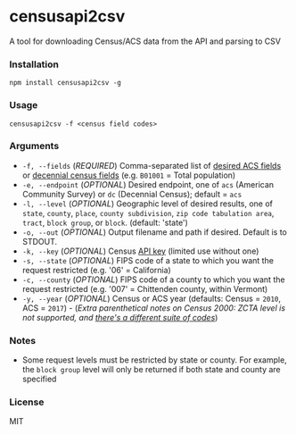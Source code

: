 # censusapi2csv
A tool for downloading Census/ACS data from the API and parsing to CSV

### Installation
`npm install censusapi2csv -g`

### Usage
`censusapi2csv -f <census field codes>`

### Arguments
* `-f, --fields` (_REQUIRED_) Comma-separated list of [desired ACS fields](https://api.census.gov/data/2017/acs/acs5/variables.html) or [decennial census fields](https://api.census.gov/data/2010/sf1/variables.html) (e.g. `B01001` = Total population)
* `-e, --endpoint` (_OPTIONAL_) Desired endpoint, one of `acs` (American Community Survey) or `dc` (Decennial Census); default = `acs`
* `-l, --level` (_OPTIONAL_) Geographic level of desired results, one of `state`, `county`, `place`, `county subdivision`, `zip code tabulation area`, `tract`, `block group`, or `block`. (default: 'state')
* `-o, --out` (_OPTIONAL_) Output filename and path if desired. Default is to STDOUT.
* `-k, --key` (_OPTIONAL_) Census [API key](https://api.census.gov/data/key_signup.html) (limited use without one)
* `-s, --state` (_OPTIONAL_) FIPS code of a state to which you want the request restricted (e.g. '06' = California)
* `-c, --county` (_OPTIONAL_) FIPS code of a county to which you want the request restricted (e.g. '007' = Chittenden county, within Vermont)
* `-y, --year` (_OPTIONAL_) Census or ACS year (defaults: Census = `2010`, ACS = `2017`) - (_Extra parenthetical notes on Census 2000: ZCTA level is not supported, and [there's a different suite of codes](https://api.census.gov/data/2000/sf1/variables.html)_)

### Notes
* Some request levels must be restricted by state or county. For example, the `block group` level will only be returned if both state and county are specified

### License

MIT
